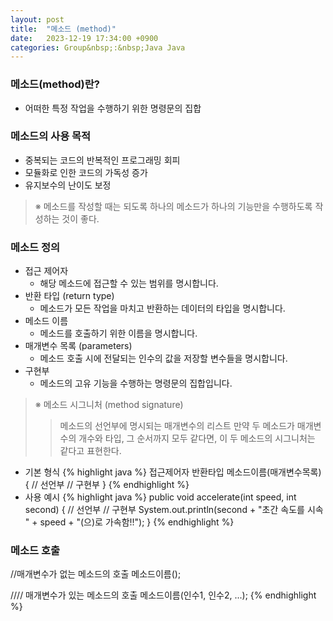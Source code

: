 ```yaml
---
layout: post
title:  "메소드 (method)"
date:   2023-12-19 17:34:00 +0900
categories: Group&nbsp;:&nbsp;Java Java
---
```


### 메소드(method)란?

- 어떠한 특정 작업을 수행하기 위한 명령문의 집합

### 메소드의 사용 목적

- 중복되는 코드의 반복적인 프로그래밍 회피
- 모듈화로 인한 코드의 가독성 증가
- 유지보수의 난이도 보정

>※ 메소드를 작성할 때는 되도록 하나의 메소드가 하나의 기능만을 수행하도록 작성하는 것이 좋다.

### 메소드 정의

- 접근 제어자
    - 해당 메소드에 접근할 수 있는 범위를 명시합니다.
- 반환 타입 (return type)
    - 메소드가 모든 작업을 마치고 반환하는 데이터의 타입을 명시합니다.
- 메소드 이름
    - 메소드를 호출하기 위한 이름을 명시합니다.
- 매개변수 목록 (parameters)
    - 메소드 호출 시에 전달되는 인수의 값을 저장할 변수들을 명시합니다.
- 구현부
    - 메소드의 고유 기능을 수행하는 명령문의 집합입니다.

>※ 메소드 시그니처 (method signature)
>>메소드의 선언부에 명시되는 매개변수의 리스트
>>만약 두 메소드가 매개변수의 개수와 타입, 그 순서까지 모두 같다면, 이 두 메소드의 시그니처는 같다고 표현한다.

- 기본 형식
    {% highlight java %}
    접근제어자 반환타입 메소드이름(매개변수목록) { // 선언부
        // 구현부
    }
    {% endhighlight %}
- 사용 예시
    {% highlight java %}
    public void accelerate(int speed, int second) { // 선언부
        // 구현부
        System.out.println(second + "초간 속도를 시속 " + speed + "(으)로 가속함!!");
    }
    {% endhighlight %}

### 메소드 호출

//매개변수가 없는 메소드의 호출
메소드이름();

//// 매개변수가 있는 메소드의 호출
메소드이름(인수1, 인수2, ...);
{% endhighlight %}